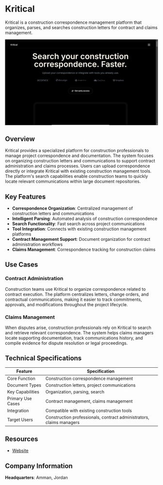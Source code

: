 # Kritical

Kritical is a construction correspondence management platform that organizes, parses, and searches construction letters for contract and claims management.

![Kritical](assets/kritical.png)


## Overview

Kritical provides a specialized platform for construction professionals to manage project correspondence and documentation. The system focuses on organizing construction letters and communications to support contract administration and claims processes. Users can upload correspondence directly or integrate Kritical with existing construction management tools. The platform's search capabilities enable construction teams to quickly locate relevant communications within large document repositories.

## Key Features

- **Correspondence Organization**: Centralized management of construction letters and communications
- **Intelligent Parsing**: Automated analysis of construction correspondence
- **Search Functionality**: Fast search across project communications
- **Tool Integration**: Connects with existing construction management platforms
- **Contract Management Support**: Document organization for contract administration workflows
- **Claims Management**: Correspondence tracking for construction claims

## Use Cases

### Contract Administration

Construction teams use Kritical to organize correspondence related to contract execution. The platform centralizes letters, change orders, and contractual communications, making it easier to track commitments, approvals, and modifications throughout the project lifecycle.

### Claims Management

When disputes arise, construction professionals rely on Kritical to search and retrieve relevant correspondence. The system helps claims managers locate supporting documentation, track communications history, and compile evidence for dispute resolution or legal proceedings.

## Technical Specifications

| Feature | Specification |
|---------|---------------|
| Core Function | Construction correspondence management |
| Document Types | Construction letters, project communications |
| Key Capabilities | Organization, parsing, search |
| Primary Use Cases | Contract management, claims management |
| Integration | Compatible with existing construction tools |
| Target Users | Construction professionals, contract administrators, claims managers |

## Resources

- [Website](https://www.kritical.com)

## Company Information

**Headquarters**: Amman, Jordan
